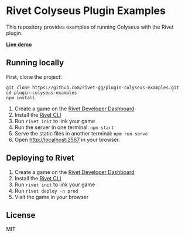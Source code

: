 # Rivet Colyseus Plugin Examples

This repository provides examples of running Colyseus with the Rivet plugin.

[**Live demo**](https://colyseus.rivet.game/)

## Running locally

First, clone the project:

```
git clone https://github.com/rivet-gg/plugin-colyseus-examples.git
cd plugin-colyseus-examples
npm install
```

1. Create a game on the [Rivet Developer Dashboard](https://hub.rivet.gg/developer/dashboard)
1. Install the [Rivet CLI](https://github.com/rivet-gg/cli)
1. Run `rivet init` to link your game
1. Run the server in one terminal: `npm start`
1. Serve the static files in another terminal: `npm run serve`
1. Open [http://localhost:2567](http://localhost:2567) in your browser.

## Deploying to Rivet

1. Create a game on the [Rivet Developer Dashboard](https://hub.rivet.gg/developer/dashboard)
1. Install the [Rivet CLI](https://github.com/rivet-gg/cli)
1. Run `rivet init` to link your game
1. Run `rivet deploy -n prod`
1. Visit the game in your browser

## License

MIT
